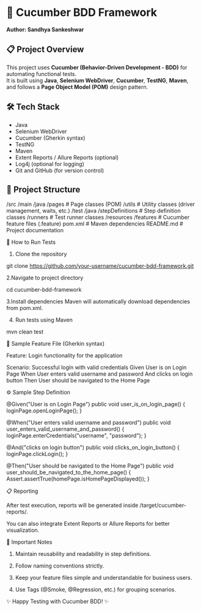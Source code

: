 # 🥒 Cucumber BDD Framework 

**Author: Sandhya Sankeshwar**

## 📋 Project Overview

This project uses **Cucumber (Behavior-Driven Development - BDD)** for automating functional tests.  
It is built using **Java**, **Selenium WebDriver**, **Cucumber**, **TestNG**, **Maven**, and follows a **Page Object Model (POM)** design pattern.

## 🛠 Tech Stack

- Java
- Selenium WebDriver
- Cucumber (Gherkin syntax)
- TestNG
- Maven
- Extent Reports / Allure Reports (optional)
- Log4j (optional for logging)
- Git and GitHub (for version control)

## 📂 Project Structure

/src
  /main
    /java
      /pages        # Page classes (POM)
      /utils        # Utility classes (driver management, waits, etc.)
  /test
    /java
      /stepDefinitions   # Step definition classes
      /runners           # Test runner classes
    /resources
      /features          # Cucumber feature files (.feature)
pom.xml                  # Maven dependencies
README.md                # Project documentation


🧪 How to Run Tests

1. Clone the repository

git clone https://github.com/your-username/cucumber-bdd-framework.git

2.Navigate to project directory

cd cucumber-bdd-framework

3.Install dependencies Maven will automatically download dependencies from pom.xml.

4. Run tests using Maven

mvn clean test

🧾 Sample Feature File (Gherkin syntax)

Feature: Login functionality for the application

  Scenario: Successful login with valid credentials
    Given User is on Login Page
    When User enters valid username and password
    And clicks on login button
    Then User should be navigated to the Home Page

⚙️ Sample Step Definition

@Given("User is on Login Page")
public void user_is_on_login_page() {
    loginPage.openLoginPage();
}

@When("User enters valid username and password")
public void user_enters_valid_username_and_password() {
    loginPage.enterCredentials("username", "password");
}

@And("clicks on login button")
public void clicks_on_login_button() {
    loginPage.clickLogin();
}

@Then("User should be navigated to the Home Page")
public void user_should_be_navigated_to_the_home_page() {
    Assert.assertTrue(homePage.isHomePageDisplayed());
}


📋 Reporting

After test execution, reports will be generated inside /target/cucumber-reports/.

You can also integrate Extent Reports or Allure Reports for better visualization.

📢 Important Notes
1. Maintain reusability and readability in step definitions.

2. Follow naming conventions strictly.

3. Keep your feature files simple and understandable for business users.

4. Use Tags (@Smoke, @Regression, etc.) for grouping scenarios.


✨ Happy Testing with Cucumber BDD! ✨


